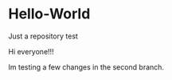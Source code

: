 # Hello-World
Just a repository test

Hi everyone!!!

Im testing a few changes in the second branch.
